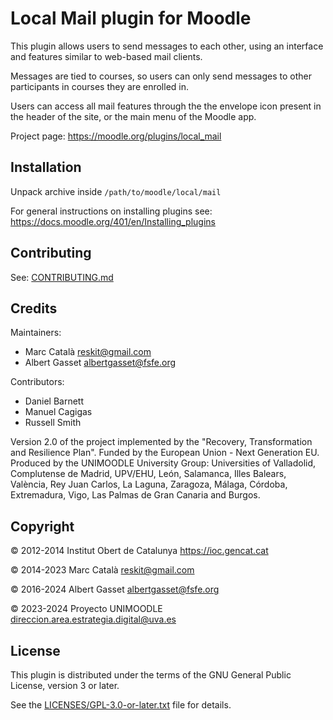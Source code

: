 # Local Mail plugin for Moodle

This plugin allows users to send messages to each other, using an
interface and features similar to web-based mail clients.

Messages are tied to courses, so users can only send messages to other
participants in courses they are enrolled in.

Users can access all mail features through the the envelope icon
present in the header of the site, or the main menu of the Moodle app.

Project page: https://moodle.org/plugins/local_mail

## Installation

Unpack archive inside `/path/to/moodle/local/mail`

For general instructions on installing plugins see:
https://docs.moodle.org/401/en/Installing_plugins

## Contributing

See: [CONTRIBUTING.md](CONTRIBUTING.md)

## Credits

Maintainers:

- Marc Català <reskit@gmail.com>
- Albert Gasset <albertgasset@fsfe.org>

Contributors:

- Daniel Barnett
- Manuel Cagigas
- Russell Smith

Version 2.0 of the project implemented by the "Recovery, Transformation and Resilience Plan". Funded by the European Union - Next Generation EU. Produced by the UNIMOODLE University Group: Universities of Valladolid, Complutense de Madrid, UPV/EHU, León, Salamanca, Illes Balears, València, Rey Juan Carlos, La Laguna, Zaragoza, Málaga, Córdoba, Extremadura, Vigo, Las Palmas de Gran Canaria and Burgos.

## Copyright

© 2012-2014 Institut Obert de Catalunya <https://ioc.gencat.cat>

© 2014-2023 Marc Català <reskit@gmail.com>

© 2016-2024 Albert Gasset <albertgasset@fsfe.org>

© 2023-2024 Proyecto UNIMOODLE <direccion.area.estrategia.digital@uva.es>

## License

This plugin is distributed under the terms of the GNU General Public License,
version 3 or later.

See the [LICENSES/GPL-3.0-or-later.txt](LICENSES/GPL-3.0-or-later.txt) file for details.
